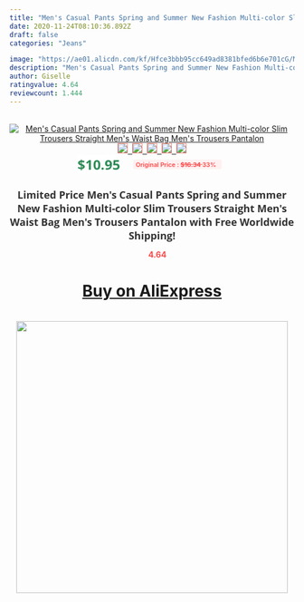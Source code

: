 ```yaml
---
title: "Men's Casual Pants Spring and Summer New Fashion Multi-color Slim Trousers Straight Men's Waist Bag Men's Trousers Pantalon"
date: 2020-11-24T08:10:36.892Z
draft: false
categories: "Jeans"

image: "https://ae01.alicdn.com/kf/Hfce3bbb95cc649ad8381bfed6b6e701cG/Men-s-Casual-Pants-Spring-and-Summer-New-Fashion-Multi-color-Slim-Trousers-Straight-Men-s.jpg"
description: "Men's Casual Pants Spring and Summer New Fashion Multi-color Slim Trousers Straight Men's Waist Bag Men's Trousers Pantalon"
author: Giselle
ratingvalue: 4.64
reviewcount: 1.444
---
```

<br>
<div style="text-align: center;">
<a href="https://s.click.aliexpress.com/e/_A5TBEH" target="_blank" rel="nofollow noopener noreferrer"><img alt="Men's Casual Pants Spring and Summer New Fashion Multi-color Slim Trousers Straight Men's Waist Bag Men's Trousers Pantalon" class="magnifier-image" src="https://ae01.alicdn.com/kf/Hfce3bbb95cc649ad8381bfed6b6e701cG/Men-s-Casual-Pants-Spring-and-Summer-New-Fashion-Multi-color-Slim-Trousers-Straight-Men-s.jpg_640x640.jpg">
<br>
<img style="border:1px solid salmon" src="https://ae01.alicdn.com/kf/Hfce3bbb95cc649ad8381bfed6b6e701cG/Men-s-Casual-Pants-Spring-and-Summer-New-Fashion-Multi-color-Slim-Trousers-Straight-Men-s.jpg_120x120.jpg">&nbsp;&nbsp;<img style="border:1px solid salmon" src="https://ae01.alicdn.com/kf/H10fdb912de3d4dcc8638c0fba7baa0c7N/Men-s-Casual-Pants-Spring-and-Summer-New-Fashion-Multi-color-Slim-Trousers-Straight-Men-s.jpg_120x120.jpg">&nbsp;&nbsp;<img style="border:1px solid salmon" src="https://ae01.alicdn.com/kf/H05936e7c77ca4b2b874837b28a192353k/Men-s-Casual-Pants-Spring-and-Summer-New-Fashion-Multi-color-Slim-Trousers-Straight-Men-s.jpg_120x120.jpg">&nbsp;&nbsp;<img style="border:1px solid salmon" src="https://ae01.alicdn.com/kf/H2d8bb2cc44f84799948b01369e1928e7J/Men-s-Casual-Pants-Spring-and-Summer-New-Fashion-Multi-color-Slim-Trousers-Straight-Men-s.jpg_120x120.jpg">&nbsp;&nbsp;<img style="border:1px solid salmon" src="https://ae01.alicdn.com/kf/H1456d6eac90a4c0fbaf98e70db2fd0c1E/Men-s-Casual-Pants-Spring-and-Summer-New-Fashion-Multi-color-Slim-Trousers-Straight-Men-s.jpg_120x120.jpg"></a></div><br0>
<div style="text-align: center;"><span style="background-color: white; border: 0px; box-sizing: border-box; color: seagreen; display: inline-block; font-family: &quot;open sans&quot; , &quot;arial&quot; , &quot;helvetica&quot; , sans-serif , &quot;heiti&quot;; font-size: 24px; font-stretch: inherit; font-weight: 700; line-height: inherit; margin: 0px 10px 0px 0px; padding: 0px; vertical-align: middle;">$10.95 </span>
<span style="background: rgb(255 , 241 , 241); border-radius: 3px; border: 0px; box-sizing: border-box; color: #ff4747; display: inline-block; font-family: inherit; font-size: 12px; font-stretch: inherit; font-style: inherit; font-variant: inherit; font-weight: 600; line-height: inherit; margin: 0px; padding: 2px 5px; transform: scale(0.9); vertical-align: middle;">Original Price : <b style="text-decoration: line-through;">$16.34 </b> 33%&nbsp;&nbsp;</span></div>
<h1 style="color: #333333; display: inline-block; font-family: &quot;open sans&quot; , &quot;arial&quot; , &quot;helvetica&quot; , sans-serif , &quot;heiti&quot;; font-size: 18px; font-stretch: inherit; font-weight: 700; text-align: center;">Limited Price Men's Casual Pants Spring and Summer New Fashion Multi-color Slim Trousers Straight Men's Waist Bag Men's Trousers Pantalon with Free Worldwide Shipping!</h1>
<div style="color: #ff4747; text-align: center;">
<img src="https://4.bp.blogspot.com/-M0ZcTcb-5uY/XleCXlxnR4I/AAAAAAAAAEc/OrjgMkXV1oMQFaCRZj5HQwOCBcu3w1FegCPcBGAYYCw/s1600/star.png" style="height: 15px;">&nbsp;<b>4.64</b></div>
<div class="button_cont" align="center"><a class="buynow_a" href="https://s.click.aliexpress.com/e/_A5TBEH" target="_blank" rel="nofollow noopener noreferrer"><H1>Buy on AliExpress</H1></a></div><br>
<div class="separator" style="clear: both; text-align: center;">
<img src="https://lh3.googleusercontent.com/-pTy5HemUv9M/XlePHvY0dAI/AAAAAAAAAE4/0nX5iRUoIWY8eMW9Dpxeirr157OZliDIgCLcBGAsYHQ/s1600/badge.gif" width="480">
</div>
